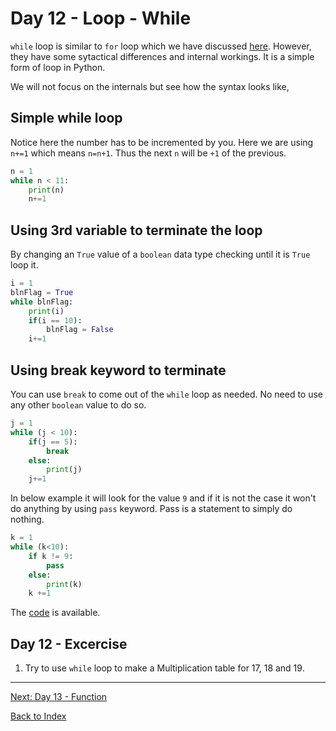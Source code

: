 # Day 12 - Loop - While

`while` loop is similar to `for` loop which we have discussed [here](11-day11.md). However, they have some sytactical differences and internal workings. It is a simple form of loop in Python.

We will not focus on the internals but see how the syntax looks like,

## Simple while loop

Notice here the number has to be incremented by you. Here we are using `n+=1` which means `n=n+1`. Thus the next `n` will be `+1` of the previous.

```python
n = 1
while n < 11:
    print(n)
    n+=1
```

## Using 3rd variable to terminate the loop

By changing an `True` value of a `boolean` data type checking until it is `True` loop it.

```python
i = 1
blnFlag = True
while blnFlag:
    print(i)
    if(i == 10):
        blnFlag = False
    i+=1
```

## Using break keyword to terminate

You can use `break` to come out of the `while` loop as needed. No need to use any other `boolean` value to do so.  

```python
j = 1
while (j < 10):
    if(j == 5):
        break
    else:
        print(j)
    j+=1
```

In below example it will look for the value `9` and if it is not the case it won't do anything by using `pass` keyword. Pass is a statement to simply do nothing.

```python
k = 1
while (k<10):
    if k != 9:
        pass
    else:
        print(k)
    k +=1
```

The [code](SampleCode/13Function.py) is available.

<!--
## Watch the video

<iframe width="560" height="315" src="https://www.youtube.com/embed/" frameborder="0" allow="accelerometer; autoplay; clipboard-write; encrypted-media; gyroscope; picture-in-picture" allowfullscreen></iframe>

[Video link](https://www.youtube.com/watch?v=)
-->

## Day 12 - Excercise

1. Try to use `while` loop to make a Multiplication table for 17, 18 and 19.

---
[Next: Day 13 - Function](13-day13.md)

[Back to Index](index.md)
